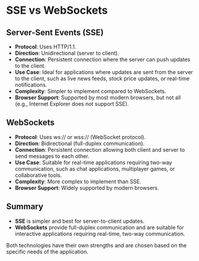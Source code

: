 # SSE vs WebSockets

## Server-Sent Events (SSE)
- **Protocol**: Uses HTTP/1.1.
- **Direction**: Unidirectional (server to client).
- **Connection**: Persistent connection where the server can push updates to the client.
- **Use Case**: Ideal for applications where updates are sent from the server to the client, such as live news feeds, stock price updates, or real-time notifications.
- **Complexity**: Simpler to implement compared to WebSockets.
- **Browser Support**: Supported by most modern browsers, but not all (e.g., Internet Explorer does not support SSE).

## WebSockets
- **Protocol**: Uses ws:// or wss:// (WebSocket protocol).
- **Direction**: Bidirectional (full-duplex communication).
- **Connection**: Persistent connection allowing both client and server to send messages to each other.
- **Use Case**: Suitable for real-time applications requiring two-way communication, such as chat applications, multiplayer games, or collaborative tools.
- **Complexity**: More complex to implement than SSE.
- **Browser Support**: Widely supported by modern browsers.

## Summary
- **SSE** is simpler and best for server-to-client updates.
- **WebSockets** provide full-duplex communication and are suitable for interactive applications requiring real-time, two-way communication.

Both technologies have their own strengths and are chosen based on the specific needs of the application.